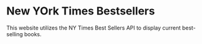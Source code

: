 # New YOrk Times Bestsellers
This website  utilizes the NY Times Best Sellers API to display current best-selling books. 
